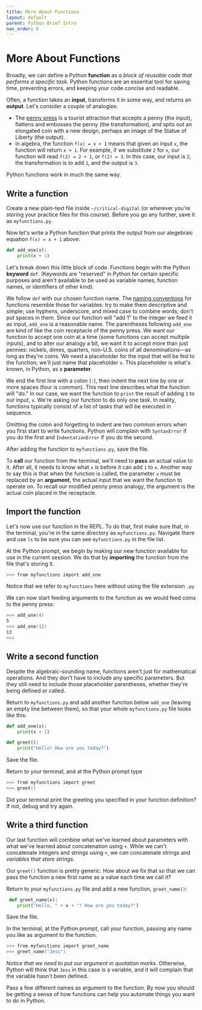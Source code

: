 ```yaml
---
title: More About Functions
layout: default
parent: Python Brief Intro
nav_order: 8
---
```

# More About Functions

Broadly, we can define a Python **function** as *a block of reusable code that performs a specific task*. Python functions are an essential tool for saving time, preventing errors, and keeping your code concise and readable.

Often, a function takes an **input**, transforms it in some way, and returns an **output**. Let's consider a couple of analogies:

- The [penny press](https://en.wikipedia.org/wiki/Elongated_coin) is a tourist attraction that accepts a penny (the input), flattens and embosses the penny (the transformation), and spits out an elongated coin with a new design, perhaps an image of the Statue of Liberty (the output). 
- In algebra, the function `f(x) = x + 1` means that given an input `x`, the function will return `x + 1`. For example, if we substitute `2` for `x`, our function will read `f(2) = 2 + 1`, or `f(2) = 3`. In this case, our input is `2`, the transformation is to add `1`, and the output is `3`. 

Python functions work in much the same way.

## Write a function

Create a new plain-text file inside `~/critical-digital` (or wherever you're storing your practice files for this course). Before you go any further, save it as `myfunctions.py`.

Now let's write a Python function that prints the output from our alegebraic equation `f(x) = x + 1` above:

```python
def add_one(x):
    print(x + 1)
```

Let's break down this little block of code. Functions begin with the Python **keyword** `def`. (Keywords are "reserved" in Python for certain specific purposes and aren't available to be used as variable names, function names, or identifiers of other kind).

We follow `def` with our chosen function name. The [naming conventions](https://www.python.org/dev/peps/pep-0008/#function-and-variable-names) for functions resemble those for variables: try to make them descriptive and simple; use hyphens, underscore, and mixed case to combine words; don't put spaces in them. Since our function will "add 1" to the integer we feed it as input, `add_one` is a reasonable name. The parentheses following `add_one` are kind of like the coin receptacle of the penny press. We want our function to accept one coin at a time (some functions can accept multiple inputs), and to alter our analogy a bit, we want it to accept more than just pennies: nickels, dimes, quarters, non-U.S. coins of all denominations&mdash;as long as they're coins. We need a placeholder for the input that will be fed to the function; we'll just name that placeholder `x`. This placeholder is what's known, in Python, as a **parameter**.

We end the first line with a colon (`:`), then indent the next line by one or more spaces (four is common). This next line describes what the function will "do." In our case, we want the function to `print` the result of adding `1` to our input, `x`. We're asking our function to do only one task. In reality, functions typically consist of a list of tasks that will be executed in sequence.

Omitting the colon and forgetting to indent are two common errors when you first start to write functions. Python will complain with `SyntaxError` if you do the first and `IndentationError` if you do the second.

After adding the function to `myfunctions.py`, save the file.

To **call** our function from the terminal, we'll need to **pass** an actual value to it. After all, it needs to know what `x` is before it can add `1` to `x`. Another way to say this is that when the function is called, the parameter `x` must be replaced by an **argument**, the actual input that we want the function to operate on. To recall our modified penny press analogy, the argument is the actual coin placed in the receptacle.

## Import the function

Let's now use our function in the REPL. To do that, first make sure that, in the terminal, you're in the same directory as `myfunctions.py`. Navigate there and use `ls` to be sure you can see `myfunctions.py` in the file list.

At the Python prompt, we begin by making our new function available for use in the current session. We do that by **importing** the function from the file that's storing it.

```zsh
>>> from myfunctions import add_one
```
Notice that we refer to `myfunctions` here without using the file extension `.py`

We can now start feeding arguments to the function as we would feed coins to the penny press:

```zsh
>>> add_one(4)
5
>>> add_one(12)
13
>>> 
```

## Write a second function

Despite the algebraic-sounding name, functions aren't just for mathematical operations. And they don't have to include any specific parameters. But they still need to include those placeholder parentheses, whether they're being defined or called.

Return to `myfunctions.py` and add another function below `add_one` (leaving an empty line between them), so that your whole `myfunctions.py` file looks like this:

```python
def add_one(x):
    print(x + 1)

def greet():
    print("Hello! How are you today?")
```

Save the file. 

Return to your terminal, and at the Python prompt type

```zsh
>>> from myfunctions import greet
>>> greet()
```
Did your terminal print the greeting you specified in your function definition? If not, debug and try again.

## Write a third function

Our last function will combine what we've learned about parameters with what we've learned about concatenation using `+`. While we can't concatenate integers and strings using `+`, we *can* concatenate strings and *variables that store strings*. 

Our `greet()` function is pretty generic. How about we fix that so that we can pass the function a new first name as a value each time we call it?

Return to your `myfunctions.py` file and add a new function, `greet_name()`:

```python
 def greet_name(x):
    print("Hello, " + x + "! How are you today?")
```
Save the file.

In the terminal, at the Python prompt, call your function, passing any name you like as argument to the function.

```zsh
>>> from myfunctions import greet_name
>>> greet_name("Jess")
```
*Notice that we need to put our argument in quotation marks*. Otherwise, Python will think that `Jess` in this case is a variable, and it will complain that the variable hasn't been defined.

Pass a few different names as argument to the function. By now you should be getting a sense of how functions can help you automate things you want to do in Python.